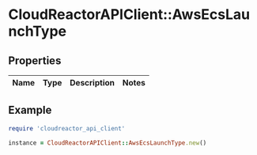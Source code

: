# CloudReactorAPIClient::AwsEcsLaunchType

## Properties

| Name | Type | Description | Notes |
| ---- | ---- | ----------- | ----- |

## Example

```ruby
require 'cloudreactor_api_client'

instance = CloudReactorAPIClient::AwsEcsLaunchType.new()
```

